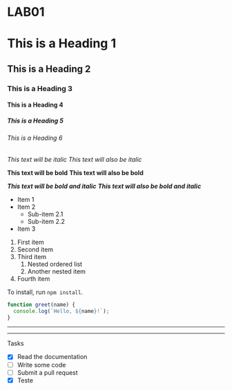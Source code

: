 # LAB01

# This is a Heading 1
## This is a Heading 2
### This is a Heading 3
#### This is a Heading 4
##### This is a Heading 5
###### This is a Heading 6

*This text will be italic*
_This text will also be italic_

**This text will be bold**
__This text will also be bold__

***This text will be bold and italic***
___This text will also be bold and italic___

- Item 1
- Item 2
  - Sub-item 2.1
  - Sub-item 2.2
- Item 3

1. First item
2. Second item
3. Third item
   1. Nested ordered list
   2. Another nested item
4. Fourth item

To install, run `npm install`.

```javascript
function greet(name) {
  console.log(`Hello, ${name}!`);
}
```

---
***

Tasks
- [x] Read the documentation
- [ ] Write some code
- [ ] Submit a pull request
- [x] Teste